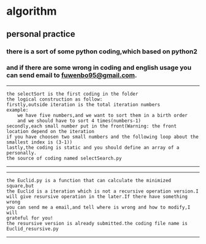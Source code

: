 # algorithm
## personal practice
### there is a sort of some python coding,which based on python2
### and if there are some wrong in coding and english usage you can send email to fuwenbo95@gmail.com.

**********************************
	the selectSort is the first coding in the folder
	the logical construction as follow:
	firstly,outside iteration is the total iteration numbers
	example:
		we have five numbers,and we want to sort them in a birth order
		and we should have to sort 4 times(numbers-1)
	secondly,each small number put in the front(Warning: the front location depend on the iteration 
	if you have choosen two small numbers and the following loop about the smallest index is (3-1))
	lastly,the coding is static and you should define an array of a personally.
	the source of coding named selectSearch.py
***********************************

**********************************
	the Euclid.py is a function that can calculate the minimized square,but 
	the Euclid is a iteration which is not a recursive operation version.I 
	will give resursive operation in the later.If there have something wrong
	you can send me a email,and tell where is wrong and how to modify,I will
	grateful for you!
	the resursive version is already submitted.the coding file name is Euclid_resursive.py
**********************************